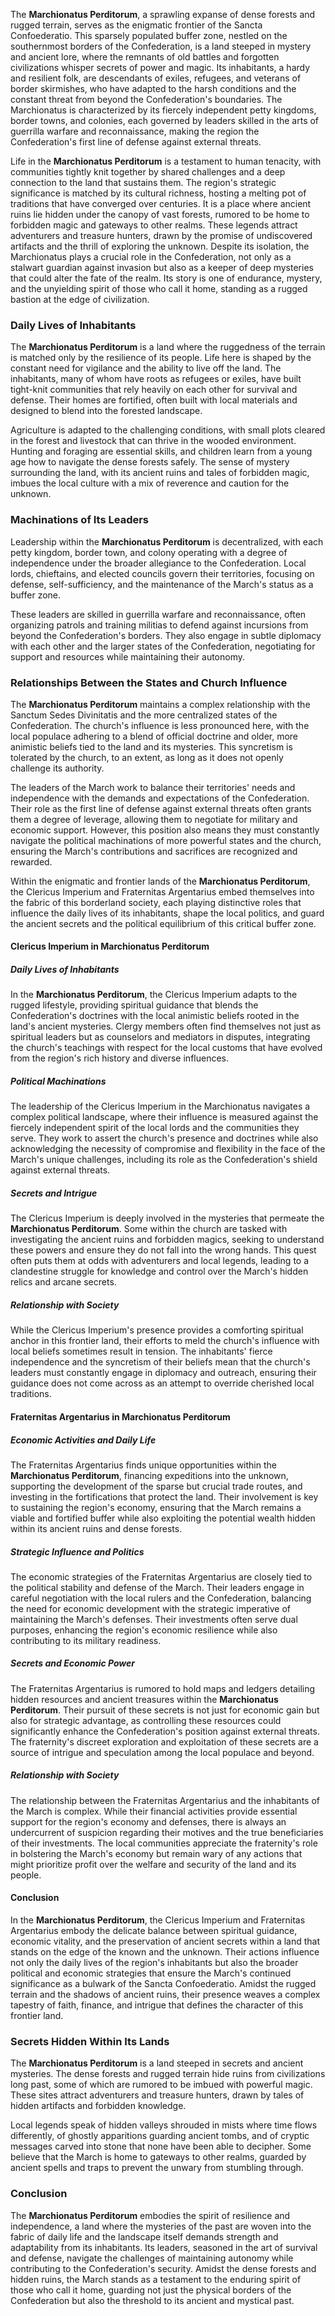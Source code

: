 The **Marchionatus Perditorum**, a sprawling expanse of dense forests and rugged terrain, serves as the enigmatic frontier of the Sancta Confoederatio. This sparsely populated buffer zone, nestled on the southernmost borders of the Confederation, is a land steeped in mystery and ancient lore, where the remnants of old battles and forgotten civilizations whisper secrets of power and magic. Its inhabitants, a hardy and resilient folk, are descendants of exiles, refugees, and veterans of border skirmishes, who have adapted to the harsh conditions and the constant threat from beyond the Confederation's boundaries. The Marchionatus is characterized by its fiercely independent petty kingdoms, border towns, and colonies, each governed by leaders skilled in the arts of guerrilla warfare and reconnaissance, making the region the Confederation's first line of defense against external threats.

Life in the **Marchionatus Perditorum** is a testament to human tenacity, with communities tightly knit together by shared challenges and a deep connection to the land that sustains them. The region's strategic significance is matched by its cultural richness, hosting a melting pot of traditions that have converged over centuries. It is a place where ancient ruins lie hidden under the canopy of vast forests, rumored to be home to forbidden magic and gateways to other realms. These legends attract adventurers and treasure hunters, drawn by the promise of undiscovered artifacts and the thrill of exploring the unknown. Despite its isolation, the Marchionatus plays a crucial role in the Confederation, not only as a stalwart guardian against invasion but also as a keeper of deep mysteries that could alter the fate of the realm. Its story is one of endurance, mystery, and the unyielding spirit of those who call it home, standing as a rugged bastion at the edge of civilization.

### Daily Lives of Inhabitants

The **Marchionatus Perditorum** is a land where the ruggedness of the terrain is matched only by the resilience of its people. Life here is shaped by the constant need for vigilance and the ability to live off the land. The inhabitants, many of whom have roots as refugees or exiles, have built tight-knit communities that rely heavily on each other for survival and defense. Their homes are fortified, often built with local materials and designed to blend into the forested landscape.

Agriculture is adapted to the challenging conditions, with small plots cleared in the forest and livestock that can thrive in the wooded environment. Hunting and foraging are essential skills, and children learn from a young age how to navigate the dense forests safely. The sense of mystery surrounding the land, with its ancient ruins and tales of forbidden magic, imbues the local culture with a mix of reverence and caution for the unknown.

### Machinations of Its Leaders

Leadership within the **Marchionatus Perditorum** is decentralized, with each petty kingdom, border town, and colony operating with a degree of independence under the broader allegiance to the Confederation. Local lords, chieftains, and elected councils govern their territories, focusing on defense, self-sufficiency, and the maintenance of the March's status as a buffer zone.

These leaders are skilled in guerrilla warfare and reconnaissance, often organizing patrols and training militias to defend against incursions from beyond the Confederation's borders. They also engage in subtle diplomacy with each other and the larger states of the Confederation, negotiating for support and resources while maintaining their autonomy.



### Relationships Between the States and Church Influence

The **Marchionatus Perditorum** maintains a complex relationship with the Sanctum Sedes Divinitatis and the more centralized states of the Confederation. The church's influence is less pronounced here, with the local populace adhering to a blend of official doctrine and older, more animistic beliefs tied to the land and its mysteries. This syncretism is tolerated by the church, to an extent, as long as it does not openly challenge its authority.

The leaders of the March work to balance their territories' needs and independence with the demands and expectations of the Confederation. Their role as the first line of defense against external threats often grants them a degree of leverage, allowing them to negotiate for military and economic support. However, this position also means they must constantly navigate the political machinations of more powerful states and the church, ensuring the March's contributions and sacrifices are recognized and rewarded.

Within the enigmatic and frontier lands of the **Marchionatus Perditorum**, the Clericus Imperium and Fraternitas Argentarius embed themselves into the fabric of this borderland society, each playing distinctive roles that influence the daily lives of its inhabitants, shape the local politics, and guard the ancient secrets and the political equilibrium of this critical buffer zone.

#### Clericus Imperium in Marchionatus Perditorum

##### Daily Lives of Inhabitants
In the **Marchionatus Perditorum**, the Clericus Imperium adapts to the rugged lifestyle, providing spiritual guidance that blends the Confederation's doctrines with the local animistic beliefs rooted in the land's ancient mysteries. Clergy members often find themselves not just as spiritual leaders but as counselors and mediators in disputes, integrating the church's teachings with respect for the local customs that have evolved from the region's rich history and diverse influences.

##### Political Machinations
The leadership of the Clericus Imperium in the Marchionatus navigates a complex political landscape, where their influence is measured against the fiercely independent spirit of the local lords and the communities they serve. They work to assert the church's presence and doctrines while also acknowledging the necessity of compromise and flexibility in the face of the March's unique challenges, including its role as the Confederation's shield against external threats.

##### Secrets and Intrigue
The Clericus Imperium is deeply involved in the mysteries that permeate the **Marchionatus Perditorum**. Some within the church are tasked with investigating the ancient ruins and forbidden magics, seeking to understand these powers and ensure they do not fall into the wrong hands. This quest often puts them at odds with adventurers and local legends, leading to a clandestine struggle for knowledge and control over the March's hidden relics and arcane secrets.

##### Relationship with Society
While the Clericus Imperium's presence provides a comforting spiritual anchor in this frontier land, their efforts to meld the church's influence with local beliefs sometimes result in tension. The inhabitants' fierce independence and the syncretism of their beliefs mean that the church's leaders must constantly engage in diplomacy and outreach, ensuring their guidance does not come across as an attempt to override cherished local traditions.

#### Fraternitas Argentarius in Marchionatus Perditorum

##### Economic Activities and Daily Life
The Fraternitas Argentarius finds unique opportunities within the **Marchionatus Perditorum**, financing expeditions into the unknown, supporting the development of the sparse but crucial trade routes, and investing in the fortifications that protect the land. Their involvement is key to sustaining the region's economy, ensuring that the March remains a viable and fortified buffer while also exploiting the potential wealth hidden within its ancient ruins and dense forests.

##### Strategic Influence and Politics
The economic strategies of the Fraternitas Argentarius are closely tied to the political stability and defense of the March. Their leaders engage in careful negotiation with the local rulers and the Confederation, balancing the need for economic development with the strategic imperative of maintaining the March's defenses. Their investments often serve dual purposes, enhancing the region's economic resilience while also contributing to its military readiness.

##### Secrets and Economic Power
The Fraternitas Argentarius is rumored to hold maps and ledgers detailing hidden resources and ancient treasures within the **Marchionatus Perditorum**. Their pursuit of these secrets is not just for economic gain but also for strategic advantage, as controlling these resources could significantly enhance the Confederation's position against external threats. The fraternity's discreet exploration and exploitation of these secrets are a source of intrigue and speculation among the local populace and beyond.

##### Relationship with Society
The relationship between the Fraternitas Argentarius and the inhabitants of the March is complex. While their financial activities provide essential support for the region's economy and defenses, there is always an undercurrent of suspicion regarding their motives and the true beneficiaries of their investments. The local communities appreciate the fraternity's role in bolstering the March's economy but remain wary of any actions that might prioritize profit over the welfare and security of the land and its people.

#### Conclusion

In the **Marchionatus Perditorum**, the Clericus Imperium and Fraternitas Argentarius embody the delicate balance between spiritual guidance, economic vitality, and the preservation of ancient secrets within a land that stands on the edge of the known and the unknown. Their actions influence not only the daily lives of the region's inhabitants but also the broader political and economic strategies that ensure the March's continued significance as a bulwark of the Sancta Confoederatio. Amidst the rugged terrain and the shadows of ancient ruins, their presence weaves a complex tapestry of faith, finance, and intrigue that defines the character of this frontier land.

### Secrets Hidden Within Its Lands

The **Marchionatus Perditorum** is a land steeped in secrets and ancient mysteries. The dense forests and rugged terrain hide ruins from civilizations long past, some of which are rumored to be imbued with powerful magic. These sites attract adventurers and treasure hunters, drawn by tales of hidden artifacts and forbidden knowledge.

Local legends speak of hidden valleys shrouded in mists where time flows differently, of ghostly apparitions guarding ancient tombs, and of cryptic messages carved into stone that none have been able to decipher. Some believe that the March is home to gateways to other realms, guarded by ancient spells and traps to prevent the unwary from stumbling through.

### Conclusion

The **Marchionatus Perditorum** embodies the spirit of resilience and independence, a land where the mysteries of the past are woven into the fabric of daily life and the landscape itself demands strength and adaptability from its inhabitants. Its leaders, seasoned in the art of survival and defense, navigate the challenges of maintaining autonomy while contributing to the Confederation's security. Amidst the dense forests and hidden ruins, the March stands as a testament to the enduring spirit of those who call it home, guarding not just the physical borders of the Confederation but also the threshold to its ancient and mystical past.